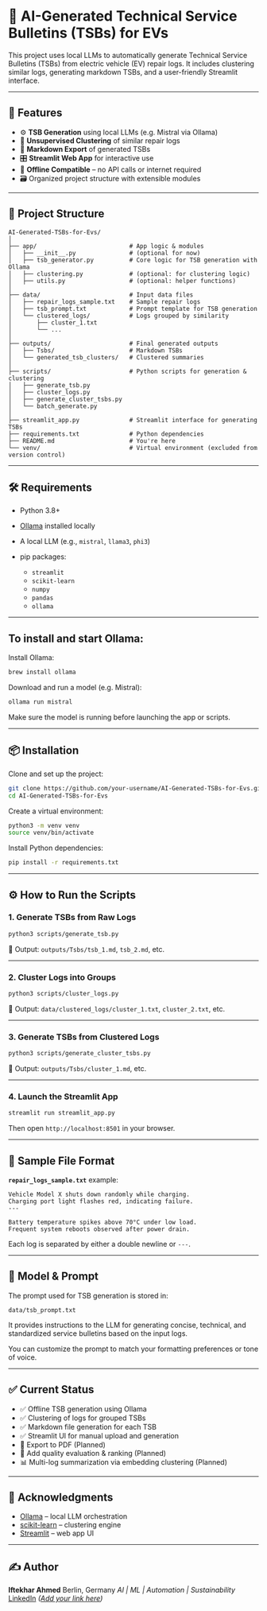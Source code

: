 # 🔧 AI-Generated Technical Service Bulletins (TSBs) for EVs

This project uses local LLMs to automatically generate Technical Service Bulletins (TSBs) from electric vehicle (EV) repair logs. It includes clustering similar logs, generating markdown TSBs, and a user-friendly Streamlit interface.

---

## 🚀 Features

* ⚙️ **TSB Generation** using local LLMs (e.g. Mistral via Ollama)
* 🧠 **Unsupervised Clustering** of similar repair logs
* 📄 **Markdown Export** of generated TSBs
* 🎛️ **Streamlit Web App** for interactive use
* 🔌 **Offline Compatible** – no API calls or internet required
* 🗃️ Organized project structure with extensible modules

---

## 📁 Project Structure

```
AI-Generated-TSBs-for-Evs/
│
├── app/                          # App logic & modules
│   ├── __init__.py               # (optional for now)
│   ├── tsb_generator.py          # Core logic for TSB generation with Ollama
│   ├── clustering.py             # (optional: for clustering logic)
│   ├── utils.py                  # (optional: helper functions)
│
├── data/                         # Input data files
│   ├── repair_logs_sample.txt    # Sample repair logs
│   ├── tsb_prompt.txt            # Prompt template for TSB generation
│   └── clustered_logs/           # Logs grouped by similarity
│       ├── cluster_1.txt
│       └── ...
│
├── outputs/                      # Final generated outputs
│   ├── Tsbs/                     # Markdown TSBs
│   └── generated_tsb_clusters/   # Clustered summaries
│
├── scripts/                      # Python scripts for generation & clustering
│   ├── generate_tsb.py
│   ├── cluster_logs.py
│   ├── generate_cluster_tsbs.py
│   └── batch_generate.py
│
├── streamlit_app.py              # Streamlit interface for generating TSBs
├── requirements.txt              # Python dependencies
├── README.md                     # You're here
└── venv/                         # Virtual environment (excluded from version control)
```

---

## 🛠️ Requirements

* Python 3.8+
* [Ollama](https://ollama.com/) installed locally
* A local LLM (e.g., `mistral`, `llama3`, `phi3`)
* pip packages:

  * `streamlit`
  * `scikit-learn`
  * `numpy`
  * `pandas`
  * `ollama`

---

## To install and start Ollama:

Install Ollama:

```bash
brew install ollama
```

Download and run a model (e.g. Mistral):

```bash
ollama run mistral
```

Make sure the model is running before launching the app or scripts.

---

## 📦 Installation

Clone and set up the project:

```bash
git clone https://github.com/your-username/AI-Generated-TSBs-for-Evs.git
cd AI-Generated-TSBs-for-Evs
```

Create a virtual environment:

```bash
python3 -m venv venv
source venv/bin/activate
```

Install Python dependencies:

```bash
pip install -r requirements.txt
```

---

## ⚙️ How to Run the Scripts

### 1. Generate TSBs from Raw Logs

```bash
python3 scripts/generate_tsb.py
```

📂 Output: `outputs/Tsbs/tsb_1.md`, `tsb_2.md`, etc.

---

### 2. Cluster Logs into Groups

```bash
python3 scripts/cluster_logs.py
```

📂 Output: `data/clustered_logs/cluster_1.txt`, `cluster_2.txt`, etc.

---

### 3. Generate TSBs from Clustered Logs

```bash
python3 scripts/generate_cluster_tsbs.py
```

📂 Output: `outputs/Tsbs/cluster_1.md`, etc.

---

### 4. Launch the Streamlit App

```bash
streamlit run streamlit_app.py
```

Then open `http://localhost:8501` in your browser.

---

## 🧪 Sample File Format

**`repair_logs_sample.txt`** example:

```
Vehicle Model X shuts down randomly while charging.
Charging port light flashes red, indicating failure.
---

Battery temperature spikes above 70°C under low load.
Frequent system reboots observed after power drain.
```

Each log is separated by either a double newline or `---`.

---

## 🧠 Model & Prompt

The prompt used for TSB generation is stored in:

```
data/tsb_prompt.txt
```

It provides instructions to the LLM for generating concise, technical, and standardized service bulletins based on the input logs.

You can customize the prompt to match your formatting preferences or tone of voice.

---

## ✅ Current Status

* ✅ Offline TSB generation using Ollama
* ✅ Clustering of logs for grouped TSBs
* ✅ Markdown file generation for each TSB
* ✅ Streamlit UI for manual upload and generation
* 📌 Export to PDF (Planned)
* 🔄 Add quality evaluation & ranking (Planned)
* 📊 Multi-log summarization via embedding clustering (Planned)

---

## 🙌 Acknowledgments

* [Ollama](https://ollama.com) – local LLM orchestration
* [scikit-learn](https://scikit-learn.org/) – clustering engine
* [Streamlit](https://streamlit.io) – web app UI

---

## ✍️ Author

**Iftekhar Ahmed**
Berlin, Germany
*AI | ML | Automation | Sustainability*
[LinkedIn](https://linkedin.com/in/yourprofile) *([Add your link here](https://www.linkedin.com/in/ahmed-iftekhar/))*

